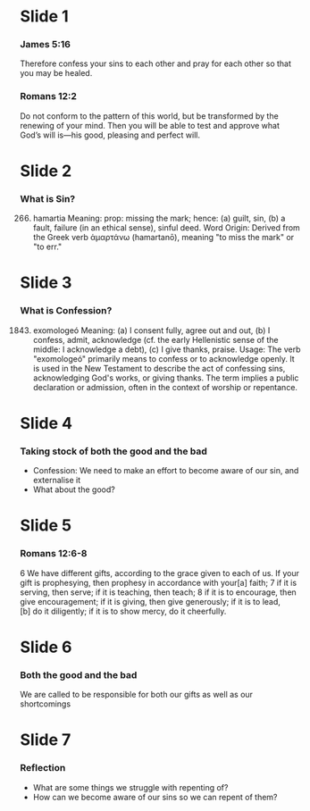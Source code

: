 # Slide 1
### James 5:16
Therefore confess your sins to each other and pray for each other so that you may be healed.

### Romans 12:2
Do not conform to the pattern of this world, but be transformed by the renewing of your mind. Then you will be able to test and approve what God’s will is—his good, pleasing and perfect will.

# Slide 2
### What is Sin?
266. hamartia
Meaning: prop: missing the mark; hence: (a) guilt, sin, (b) a fault, failure (in an ethical sense), sinful deed.
Word Origin: Derived from the Greek verb ἁμαρτάνω (hamartanō), meaning "to miss the mark" or "to err."

# Slide 3
### What is Confession?
1843. exomologeó
Meaning: (a) I consent fully, agree out and out, (b) I confess, admit, acknowledge (cf. the early Hellenistic sense of the middle: I acknowledge a debt), (c) I give thanks, praise.
Usage: The verb "exomologeó" primarily means to confess or to acknowledge openly. It is used in the New Testament to describe the act of confessing sins, acknowledging God's works, or giving thanks. The term implies a public declaration or admission, often in the context of worship or repentance.

# Slide 4
### Taking stock of both the good and the bad
- Confession: We need to make an effort to become aware of our sin, and externalise it
- What about the good?

# Slide 5
### Romans 12:6-8
6 We have different gifts, according to the grace given to each of us. If your gift is prophesying, then prophesy in accordance with your[a] faith; 7 if it is serving, then serve; if it is teaching, then teach; 8 if it is to encourage, then give encouragement; if it is giving, then give generously; if it is to lead,[b] do it diligently; if it is to show mercy, do it cheerfully.

# Slide 6
### Both the good and the bad
We are called to be responsible for both our gifts as well as our shortcomings

# Slide 7
### Reflection
- What are some things we struggle with repenting of?
- How can we become aware of our sins so we can repent of them?